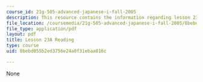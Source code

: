 ```yaml
---
course_id: 21g-505-advanced-japanese-i-fall-2005
description: This resource contains the information regarding lesson 23a reading.
file_location: /coursemedia/21g-505-advanced-japanese-i-fall-2005/8bebd055b2ed3756e24a0f31ebaa016c_MIT21G_501F12_hw4_26a.pdf
file_type: application/pdf
layout: pdf
title: Lesson 23A Reading
type: course
uid: 8bebd055b2ed3756e24a0f31ebaa016c

---
```

None